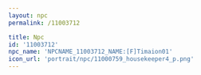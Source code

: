 ```yaml
---
layout: npc
permalink: /11003712

title: Npc
id: '11003712'
npc_name: 'NPCNAME_11003712_NAME:[F]Timaion01'
icon_url: 'portrait/npc/11000759_housekeeper4_p.png'
---
```

